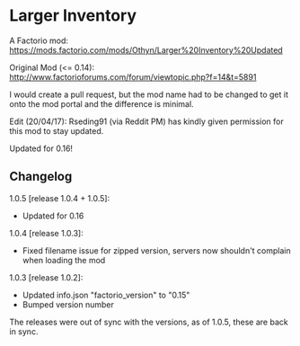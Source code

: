 # Larger Inventory
A Factorio mod: https://mods.factorio.com/mods/Othyn/Larger%20Inventory%20Updated

Original Mod (<= 0.14): http://www.factorioforums.com/forum/viewtopic.php?f=14&t=5891

I would create a pull request, but the mod name had to be changed to get it onto the mod portal and the difference is minimal.

Edit (20/04/17): Rseding91 (via Reddit PM) has kindly given permission for this mod to stay updated.

Updated for 0.16!

## Changelog

1.0.5 [release 1.0.4 + 1.0.5]:
- Updated for 0.16

1.0.4 [release 1.0.3]:
- Fixed filename issue for zipped version, servers now shouldn't complain when loading the mod

1.0.3 [release 1.0.2]:
- Updated info.json "factorio_version" to "0.15"
- Bumped version number

The releases were out of sync with the versions, as of 1.0.5, these are back in sync.

